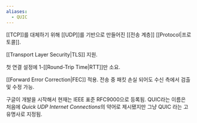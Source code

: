 ```yaml
---
aliases:
  - QUIC
---
```

[[TCP]]를 대체하기 위해 [[UDP]]를 기반으로 만들어진 [[전송 계층]] [[Protocol|프로토콜]].

[[Transport Layer Security|TLS]] 지원.

첫 연결 설정에 1-[[Round-Trip Time|RTT]]만 소요.

[[Forward Error Correction|FEC]] 적용.
전송 중 패킷 손실 되어도 수신 측에서 검출 및 수정 가능.

구글이 개발을 시작해서 현재는 IEEE 표준 RFC9000으로 등록됨.
QUIC라는 이름은 처음에 *Quick UDP Internet Connections*의 약어로 제시됐지만 그냥 QUIC 라는 고유명사로 지정됨.